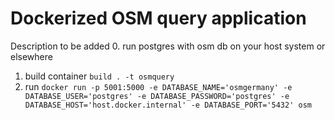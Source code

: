 # Dockerized OSM query application

Description to be added
0. run postgres with osm db on your host system or elsewhere 
1. build container `build . -t osmquery`
2. run `docker run -p 5001:5000 -e DATABASE_NAME='osmgermany' -e DATABASE_USER='postgres' -e DATABASE_PASSWORD='postgres' -e DATABASE_HOST='host.docker.internal' -e DATABASE_PORT='5432' osm`